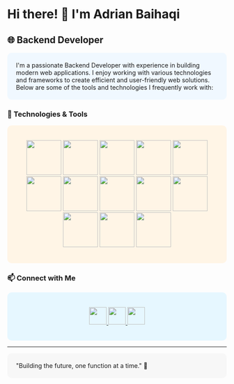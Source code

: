 # Hi there! 👋 I'm Adrian Baihaqi

## 🌐 Backend Developer

<div style="background-color: #f0f8ff; padding: 20px; border-radius: 10px;">
  I'm a passionate Backend Developer with experience in building modern web applications. I enjoy working with various technologies and frameworks to create efficient and user-friendly web solutions. Below are some of the tools and technologies I frequently work with:
</div>

### 🚀 Technologies & Tools

<div style="background-color: #fff5e6; padding: 20px; border-radius: 10px;">
  <p align="center">
    <img src="https://img.shields.io/badge/mysql-4479A1.svg?style=for-the-badge&logo=mysql&logoColor=white" height="80"/>
    <img src="https://img.shields.io/badge/django-%23092E20.svg?style=for-the-badge&logo=django&logoColor=white" height="80">
    <img src="https://img.shields.io/badge/express.js-%23404d59.svg?style=for-the-badge&logo=express&logoColor=%2361DAFB" height="80">
    <img src="https://img.shields.io/badge/node.js-6DA55F?style=for-the-badge&logo=node.js&logoColor=white" height="80">
    <img src="https://img.shields.io/badge/NetBeansIDE-1B6AC6.svg?style=for-the-badge&logo=apache-netbeans-ide&logoColor=white" height="80">
    <img src="https://img.shields.io/badge/Visual%20Studio%20Code-0078d7.svg?style=for-the-badge&logo=visual-studio-code&logoColor=white" height="80">
    <img src="https://img.shields.io/badge/html5-%23E34F26.svg?style=for-the-badge&logo=html5&logoColor=white" height="80">
    <img src="https://img.shields.io/badge/java-%23ED8B00.svg?style=for-the-badge&logo=openjdk&logoColor=white" height="80">
    <img src="https://img.shields.io/badge/javascript-%23323330.svg?style=for-the-badge&logo=javascript&logoColor=%23F7DF1E" height="80">
    <img src="https://img.shields.io/badge/python-3670A0?style=for-the-badge&logo=python&logoColor=ffdd54" height="80">
    <img src="https://img.shields.io/badge/php-%23777BB4.svg?style=for-the-badge&logo=php&logoColor=white" height="80">
    <img src="https://img.shields.io/badge/Windows-0078D6?style=for-the-badge&logo=windows&logoColor=white" height="80">
    <img src="https://img.shields.io/badge/Insomnia-black?style=for-the-badge&logo=insomnia&logoColor=5849BE" height="80">
  </p>
</div>

### 📫 Connect with Me

<div style="background-color: #e6f7ff; padding: 20px; border-radius: 10px;">
  <p align="center">
    <a href="https://www.linkedin.com/in/adrianbaihaqi/" target="_blank">
      <img src="https://img.shields.io/badge/LinkedIn-%230077B5.svg?style=for-the-badge&logo=linkedin&logoColor=white" height="40">
    </a>
    <a href="https://www.instagram.com/adrian_portofolio/" target="_blank">
      <img src="https://img.shields.io/badge/Instagram-E4405F?style=for-the-badge&logo=instagram&logoColor=white" height="40">
    </a>
    <a href="https://krncw5936.github.io/porto2/" target="_blank">
      <img src="https://img.shields.io/badge/Website-%2312100E.svg?style=for-the-badge&logo=web&logoColor=white" height="40">
    </a>
  </p>
</div>

---

<div style="background-color: #f7f7f7; padding: 20px; border-radius: 10px;">
  "Building the future, one function at a time." 🌟
</div>
